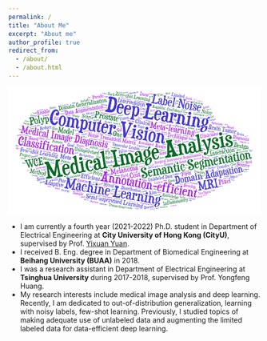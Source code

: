 ```yaml
---
permalink: /
title: "About Me"
excerpt: "About me"
author_profile: true
redirect_from: 
  - /about/
  - /about.html
---
```


![](https://github.com/Guo-Xiaoqing/Guo-Xiaoqing.github.io/blob/master/images/Word_Art.png)

* I am currently a fourth year (2021-2022) Ph.D. student in Department of Electrical Engineering at **City University of Hong Kong (CityU)**, supervised by Prof. <a href="http://www.ee.cityu.edu.hk/~yxyuan/index.htm" target="_blank">Yixuan Yuan</a>.
* I received B. Eng. degree in Department of Biomedical Engineering at **Beihang University (BUAA)** in 2018. 
* I was a research assistant in Department of Electrical Engineering at **Tsinghua University** during 2017-2018, supervised by Prof. Yongfeng Huang. 
* My research interests include medical image analysis and deep learning. Recently, I am dedicated to out-of-distribution generalization, learning with noisy labels, few-shot learning. Previously, I studied topics of making adequate use of unlabeled data and augmenting the limited labeled data for data-efficient deep learning. 
